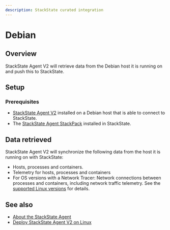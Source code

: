 ```yaml
---
description: StackState curated integration
---
```


# Debian

## Overview

StackState Agent V2 will retrieve data from the Debian host it is running on and push this to StackState.

## Setup

### Prerequisites
 
* [StackState Agent V2](/setup/agent/linux.md) installed on a Debian host that is able to connect to StackState.
* The [StackState Agent StackPack](/stackpacks/integrations/agent.md) installed in StackState.

## Data retrieved

StackState Agent V2 will synchronize the following data from the host it is running on with StackState:

- Hosts, processes and containers.
- Telemetry for hosts, processes and containers   
- For OS versions with a Network Tracer: Network connections between processes and containers, including network traffic telemetry. See the [supported Linux versions](/setup/agent/linux.md#supported-linux-versions) for details.


## See also

* [About the StackState Agent](/setup/agent/about-stackstate-agent.md)
* [Deploy StackState Agent V2 on Linux](/setup/agent/linux.md)

